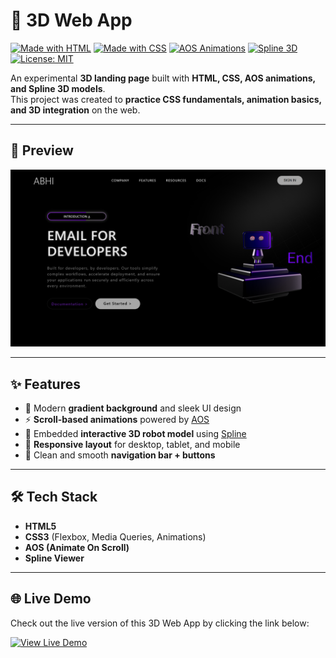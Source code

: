 # 🌌 3D Web App

[![Made with HTML](https://img.shields.io/badge/HTML5-orange?logo=html5&logoColor=white)]() 
[![Made with CSS](https://img.shields.io/badge/CSS3-blue?logo=css3&logoColor=white)]() 
[![AOS Animations](https://img.shields.io/badge/AOS-Animation-green)](https://michalsnik.github.io/aos/) 
[![Spline 3D](https://img.shields.io/badge/Spline-3D-purple)](https://spline.design/) 
[![License: MIT](https://img.shields.io/badge/License-MIT-yellow.svg)](LICENSE)

An experimental **3D landing page** built with **HTML, CSS, AOS animations, and Spline 3D models**.  
This project was created to **practice CSS fundamentals, animation basics, and 3D integration** on the web.  

---

## 📸 Preview

![Screenshot](image.png)  
 

---

## ✨ Features

- 🎨 Modern **gradient background** and sleek UI design  
- ⚡ **Scroll-based animations** powered by [AOS](https://michalsnik.github.io/aos/)  
- 🦾 Embedded **interactive 3D robot model** using [Spline](https://spline.design/)  
- 📱 **Responsive layout** for desktop, tablet, and mobile  
- 🧩 Clean and smooth **navigation bar + buttons**  

---

## 🛠️ Tech Stack

- **HTML5**  
- **CSS3** (Flexbox, Media Queries, Animations)  
- **AOS (Animate On Scroll)**  
- **Spline Viewer**  

---

## 🌐 Live Demo

Check out the live version of this 3D Web App by clicking the link below:

[![View Live Demo](https://img.shields.io/badge/Live-Demo-green?style=for-the-badge&logo=web)]((https://front-end-animation.vercel.app/))

